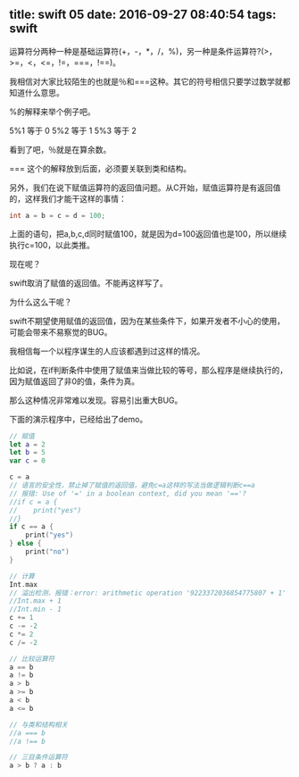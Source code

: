 title: swift 05
date: 2016-09-27 08:40:54
tags: swift
---

运算符分两种一种是基础运算符(+，-，*，/，%)，另一种是条件运算符?(>，>=，<，<=，!=，===，!==)。

我相信对大家比较陌生的也就是％和===这种。其它的符号相信只要学过数学就都知道什么意思。

%的解释来举个例子吧。

5%1 等于 0
5%2 等于 1
5%3 等于 2

看到了吧，％就是在算余数。

=== 这个的解释放到后面，必须要关联到类和结构。

另外，我们在说下赋值运算符的返回值问题。从C开始，赋值运算符是有返回值的，这样我们才能干这样的事情：

``` c
int a = b = c = d = 100;
```

上面的语句，把a,b,c,d同时赋值100，就是因为d=100返回值也是100，所以继续执行c=100，以此类推。

现在呢？

swift取消了赋值的返回值。不能再这样写了。

为什么这么干呢？

swift不期望使用赋值的返回值，因为在某些条件下，如果开发者不小心的使用，可能会带来不易察觉的BUG。

我相信每一个以程序谋生的人应该都遇到过这样的情况。

比如说，在if判断条件中使用了赋值来当做比较的等号，那么程序是继续执行的，因为赋值返回了非0的值，条件为真。

那么这种情况非常难以发现。容易引出重大BUG。

下面的演示程序中，已经给出了demo。



``` swift
// 赋值
let a = 2
let b = 5
var c = 0

c = a
// 语言的安全性，禁止掉了赋值的返回值，避免c=a这样的写法当做逻辑判断c==a
// 报错: Use of '=' in a boolean context, did you mean '=='?
//if c = a {
//    print("yes")
//}
if c == a {
    print("yes")
} else {
    print("no")
}

// 计算
Int.max
// 溢出检测，报错：error: arithmetic operation '9223372036854775807 + 1' (on type 'Int') results in a overflow
//Int.max + 1
//Int.min - 1
c += 1
c -= -2
c *= 2
c /= -2

// 比较运算符
a == b
a != b
a > b
a >= b
a < b
a <= b

// 与类和结构相关
//a === b
//a !== b

// 三目条件运算符
a > b ? a : b
```
